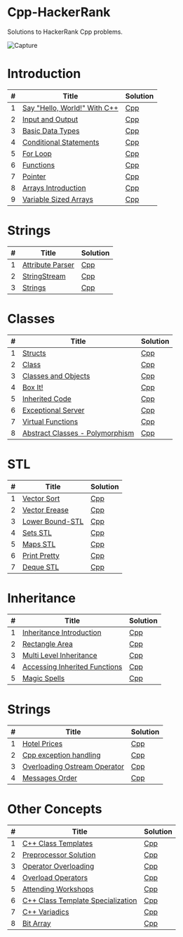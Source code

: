 # Cpp-HackerRank
Solutions to HackerRank Cpp problems.

![Capture](https://user-images.githubusercontent.com/37275728/186216013-543fd2e8-95dc-485b-995a-55f1e24fd536.PNG)

<h1>Introduction</h1>

<table>
    <thead>
        <tr>
            <th>#</th>
            <th>Title</th>
            <th>Solution</th>
        </tr>
    </thead>
    <tbody>
        <tr>
            <td>1</td>
            <td><a href="https://www.hackerrank.com/challenges/cpp-hello-world/problem">Say "Hello, World!" With C++</a></td>
            <td><a href="">Cpp</a></td>
        </tr>
        <tr>
            <td>2</td>
            <td><a href="https://www.hackerrank.com/challenges/cpp-input-and-output/problem">Input and Output</a></td>
            <td><a href="https://github.com/djeada/Cpp-HackerRank/blob/master/src/introduction/input_and_output.cpp">Cpp</a></td>
        </tr>
        <tr>
            <td>3</td>
            <td><a href="https://www.hackerrank.com/challenges/c-tutorial-basic-data-types/problem">Basic Data Types</a></td>
            <td><a href="https://github.com/djeada/Cpp-HackerRank/blob/master/src/introduction/basic_data_types.cpp">Cpp</a></td>
        </tr>
        <tr>
            <td>4</td>
            <td><a href="https://www.hackerrank.com/challenges/c-tutorial-conditional-if-else/problem">Conditional Statements</a></td>
            <td><a href="https://github.com/djeada/Cpp-HackerRank/blob/master/src/introduction/conditional_statements.cpp">Cpp</a></td>
        </tr>
        <tr>
            <td>5</td>
            <td><a href="https://www.hackerrank.com/challenges/c-tutorial-for-loop/problem">For Loop</a></td>
            <td><a href="https://github.com/djeada/Cpp-HackerRank/blob/master/src/introduction/for_loop.cpp">Cpp</a></td>
        </tr>
        <tr>
            <td>6</td>
            <td><a href="https://www.hackerrank.com/challenges/c-tutorial-functions/problem">Functions</a></td>
            <td><a href="https://github.com/djeada/Cpp-HackerRank/blob/master/src/introduction/functions.cpp">Cpp</a></td>
        </tr>
        <tr>
            <td>7</td>
            <td><a href="https://www.hackerrank.com/challenges/c-tutorial-pointer/problem">Pointer</a></td>
            <td><a href="https://github.com/djeada/Cpp-HackerRank/blob/master/src/introduction/pointer.cpp">Cpp</a></td>
        </tr>
        <tr>
            <td>8</td>
            <td><a href="https://www.hackerrank.com/challenges/arrays-introduction/problem">Arrays Introduction</a></td>
            <td><a href="">Cpp</a></td>
        </tr>
        <tr>
            <td>9</td>
            <td><a href="https://www.hackerrank.com/challenges/variable-sized-arrays/problem">Variable Sized Arrays</td>
            <td><a href="https://github.com/djeada/Cpp-HackerRank/blob/master/src/introduction/variable_sized_arrays.cpp">Cpp</a></td>
        </tr>
    </tbody>
</table>

<h1>Strings</h1>

<table>
    <thead>
        <tr>
            <th>#</th>
            <th>Title</th>
            <th>Solution</th>
        </tr>
    </thead>
    <tbody>
        <tr>
            <td>1</td>
            <td><a href="https://www.hackerrank.com/challenges/attribute-parser/problem">Attribute Parser</a></td>
            <td><a href="https://github.com/djeada/Cpp-HackerRank/blob/master/src/strings/attribute_parser.cpp">Cpp</a></td>
        </tr>
        <tr>
            <td>2</td>
            <td><a href="https://www.hackerrank.com/challenges/c-tutorial-stringstream/problem">StringStream</a></td>
            <td><a href="https://github.com/djeada/Cpp-HackerRank/blob/master/src/strings/string_stream.cpp">Cpp</a></td>
        </tr>
        <tr>
            <td>3</td>
            <td><a href="https://www.hackerrank.com/challenges/c-tutorial-strings/problem">Strings</a></td>
            <td><a href="https://github.com/djeada/Cpp-HackerRank/blob/master/src/strings/strings.cpp">Cpp</a></td>
        </tr>
    </tbody>
</table>

<h1>Classes</h1>

<table>
    <thead>
        <tr>
            <th>#</th>
            <th>Title</th>
            <th>Solution</th>
        </tr>
    </thead>
    <tbody>
        <tr>
            <td>1</td>
            <td><a href="https://www.hackerrank.com/challenges/c-tutorial-struct/problem">Structs</a></td>
            <td><a href="https://github.com/djeada/Cpp-HackerRank/blob/master/src/classes/struct.cpp">Cpp</a></td>
        </tr>
        <tr>
            <td>2</td>
            <td><a href="https://www.hackerrank.com/challenges/c-tutorial-class/problem">Class</a></td>
            <td><a href="https://github.com/djeada/Cpp-HackerRank/blob/master/src/classes/classes.cpp">Cpp</a></td>
        </tr>
        <tr>
            <td>3</td>
            <td><a href="https://www.hackerrank.com/challenges/classes-objects/problem">Classes and Objects</a></td>
            <td><a href="https://github.com/djeada/Cpp-HackerRank/blob/master/src/classes/classes_and_objects.cpp">Cpp</a></td>
        </tr>
        <tr>
            <td>4</td>
            <td><a href="https://www.hackerrank.com/challenges/box-it/problem">Box It!</a></td>
            <td><a href="https://github.com/djeada/Cpp-HackerRank/blob/master/src/classes/box_it.cpp">Cpp</a></td>
        </tr>
        <tr>
            <td>5</td>
            <td><a href="https://www.hackerrank.com/challenges/inherited-code/problem">Inherited Code</a></td>
            <td><a href="https://github.com/djeada/Cpp-HackerRank/blob/master/src/classes/inherited_code.cpp">Cpp</a></td>
        </tr>
        <tr>
            <td>6</td>
            <td><a href="https://www.hackerrank.com/challenges/exceptional-server/problem">Exceptional Server</a></td>
            <td><a href="https://github.com/djeada/Cpp-HackerRank/blob/master/src/classes/exceptional_server.cpp">Cpp</a></td>
        </tr>
        <tr>
            <td>7</td>
            <td><a href="https://www.hackerrank.com/challenges/virtual-functions/problem">Virtual Functions</a></td>
            <td><a href="https://github.com/djeada/Cpp-HackerRank/blob/master/src/classes/virtual_functions.cpp">Cpp</a></td>
        </tr>
        <tr>
            <td>8</td>
            <td><a href="https://www.hackerrank.com/challenges/abstract-classes-polymorphism/problem">Abstract Classes - Polymorphism</td>
            <td><a href="https://github.com/djeada/Cpp-HackerRank/blob/master/src/classes/polymorphism.cpp">Cpp</a></td>
        </tr>
    </tbody>
</table>

<h1>STL</h1>

<table>
    <thead>
        <tr>
            <th>#</th>
            <th>Title</th>
            <th>Solution</th>
        </tr>
    </thead>
    <tbody>
        <tr>
            <td>1</td>
            <td><a href="https://www.hackerrank.com/challenges/vector-sort/problem">Vector Sort</a></td>
            <td><a href="https://github.com/djeada/Cpp-HackerRank/blob/master/src/stl/vector_sort.cpp">Cpp</a></td>
        </tr>
        <tr>
            <td>2</td>
            <td><a href="https://www.hackerrank.com/challenges/vector-erase/problem">Vector Erease</a></td>
            <td><a href="https://github.com/djeada/Cpp-HackerRank/blob/master/src/stl/vector_erase.cpp">Cpp</a></td>
        </tr>
        <tr>
            <td>3</td>
            <td><a href="https://www.hackerrank.com/challenges/vector-erase/problem">Lower Bound-STL</a></td>
            <td><a href="https://github.com/djeada/Cpp-HackerRank/blob/master/src/stl/lower_bound.cpp">Cpp</a></td>
        </tr>
        <tr>
            <td>4</td>
            <td><a href="https://www.hackerrank.com/challenges/cpp-sets/problem">Sets STL</a></td>
            <td><a href="https://github.com/djeada/Cpp-HackerRank/blob/master/src/stl/sets.cpp">Cpp</a></td>
        </tr>
        <tr>
            <td>5</td>
            <td><a href="https://www.hackerrank.com/challenges/cpp-maps/problem">Maps STL</a></td>
            <td><a href="https://github.com/djeada/Cpp-HackerRank/blob/master/src/stl/maps.cpp">Cpp</a></td>
        </tr>
        <tr>
            <td>6</td>
            <td><a href="https://www.hackerrank.com/challenges/prettyprint/problem">Print Pretty</a></td>
            <td><a href="https://github.com/djeada/Cpp-HackerRank/blob/master/src/stl/print_pretty.cpp">Cpp</a></td>
        </tr>
        <tr>
            <td>7</td>
            <td><a href="https://www.hackerrank.com/challenges/deque-stl/problem">Deque STL</a></td>
            <td><a href="https://github.com/djeada/Cpp-HackerRank/blob/master/src/stl/deque.cpp">Cpp</a></td>
        </tr>
    </tbody>
</table>

<h1>Inheritance</h1>

<table>
    <thead>
        <tr>
            <th>#</th>
            <th>Title</th>
            <th>Solution</th>
        </tr>
    </thead>
    <tbody>
        <tr>
            <td>1</td>
            <td><a href="https://www.hackerrank.com/challenges/inheritance-introduction/problem">Inheritance Introduction</a></td>
            <td><a href="https://github.com/djeada/Cpp-HackerRank/blob/master/src/inheritance/inheritance_introduction.cpp">Cpp</a></td>
        </tr>
        <tr>
            <td>2</td>
            <td><a href="https://www.hackerrank.com/challenges/rectangle-area/problem">Rectangle Area</a></td>
            <td><a href="https://github.com/djeada/Cpp-HackerRank/blob/master/src/inheritance/rectangle_area.cpp">Cpp</a></td>
        </tr>
        <tr>
            <td>3</td>
            <td><a href="https://www.hackerrank.com/challenges/multi-level-inheritance-cpp/problem">Multi Level Inheritance</a></td>
            <td><a href="https://github.com/djeada/Cpp-HackerRank/blob/master/src/inheritance/multi_level_inheritance.cpp">Cpp</a></td>
        </tr>
        <tr>
            <td>4</td>
            <td><a href="https://www.hackerrank.com/challenges/accessing-inherited-functions/problem">Accessing Inherited Functions</a></td>
            <td><a href="https://github.com/djeada/Cpp-HackerRank/blob/master/src/inheritance/accessing_inherited_functions.cpp">Cpp</a></td>
        </tr>
        <tr>
            <td>5</td>
            <td><a href="https://www.hackerrank.com/challenges/magic-spells/problem">Magic Spells</a></td>
            <td><a href="https://github.com/djeada/Cpp-HackerRank/blob/master/src/inheritance/magic_spells.cpp">Cpp</a></td>
        </tr>
    </tbody>
</table>

<h1>Strings</h1>

<table>
    <thead>
        <tr>
            <th>#</th>
            <th>Title</th>
            <th>Solution</th>
        </tr>
    </thead>
    <tbody>
        <tr>
            <td>1</td>
            <td><a href="https://www.hackerrank.com/challenges/hotel-prices/problem">Hotel Prices</a></td>
            <td><a href="https://github.com/djeada/Cpp-HackerRank/blob/master/src/inheritance/hotel_prices.cpp">Cpp</a></td>
        </tr>
        <tr>
            <td>2</td>
            <td><a href="https://www.hackerrank.com/challenges/cpp-exception-handling/problem">Cpp exception handling</a></td>
            <td><a href="https://github.com/djeada/Cpp-HackerRank/blob/master/src/debugging/exception_handling.cpp">Cpp</a></td>
        </tr>
        <tr>
            <td>3</td>
            <td><a href="https://www.hackerrank.com/challenges/overloading-ostream-operator/problem">Overloading Ostream Operator</a></td>
            <td><a href="https://github.com/djeada/Cpp-HackerRank/blob/master/src/debugging/overloading_ostream_operator.cpp">Cpp</a></td>
        </tr>
        <tr>
            <td>4</td>
            <td><a href="https://www.hackerrank.com/challenges/messages-order/problem">Messages Order</a></td>
            <td><a href="https://github.com/djeada/Cpp-HackerRank/blob/master/src/debugging/messages_order.cpp">Cpp</a></td>
        </tr>
    </tbody>
</table>

<h1>Other Concepts</h1>

<table>
    <thead>
        <tr>
            <th>#</th>
            <th>Title</th>
            <th>Solution</th>
        </tr>
    </thead>
    <tbody>
        <tr>
            <td>1</td>
            <td><a href="https://www.hackerrank.com/challenges/c-class-templates/problem">C++ Class Templates</a></td>
            <td><a href="https://github.com/djeada/Cpp-HackerRank/blob/master/src/other_concepts/class_template.cpp">Cpp</a></td>
        </tr>
        <tr>
            <td>2</td>
            <td><a href="https://www.hackerrank.com/challenges/preprocessor-solution/problem">Preprocessor Solution</a></td>
            <td><a href="https://github.com/djeada/Cpp-HackerRank/blob/master/src/other_concepts/preprocessor_solution.cpp">Cpp</a></td>
        </tr>
        <tr>
            <td>3</td>
            <td><a href="https://www.hackerrank.com/challenges/operator-overloading/problem">Operator Overloading</a></td>
            <td><a href="https://github.com/djeada/Cpp-HackerRank/blob/master/src/other_concepts/operator_overloading.cpp">Cpp</a></td>
        </tr>
        <tr>
            <td>4</td>
            <td><a href="https://www.hackerrank.com/challenges/overload-operators/problem">Overload Operators</a></td>
            <td><a href="https://github.com/djeada/Cpp-HackerRank/blob/master/src/other_concepts/overload_operators.cpp">Cpp</a></td>
        </tr>
        <tr>
            <td>5</td>
            <td><a href="https://www.hackerrank.com/challenges/attending-workshops/problem">Attending Workshops</a></td>
            <td><a href="https://github.com/djeada/Cpp-HackerRank/blob/master/src/other_concepts/attending_workshops.cpp">Cpp</a></td>
        </tr>
        <tr>
            <td>6</td>
            <td><a href="https://www.hackerrank.com/challenges/cpp-class-template-specialization/problem">C++ Class Template Specialization</a></td>
            <td><a href="https://github.com/djeada/Cpp-HackerRank/blob/master/src/other_concepts/class_template_specialization.cpp">Cpp</a></td>
        </tr>
        <tr>
            <td>7</td>
            <td><a href="https://www.hackerrank.com/challenges/cpp-variadics/problem">C++ Variadics</a></td>
            <td><a href="https://github.com/djeada/Cpp-HackerRank/blob/master/src/other_concepts/variadics.cpp">Cpp</a></td>
        </tr>
        <tr>
            <td>8</td>
            <td><a href="https://www.hackerrank.com/challenges/bitset-1/problem">Bit Array</td>
            <td><a href="https://github.com/djeada/Cpp-HackerRank/blob/master/src/other_concepts/bit_array.cpp">Cpp</a></td>
        </tr>
    </tbody>
</table>
